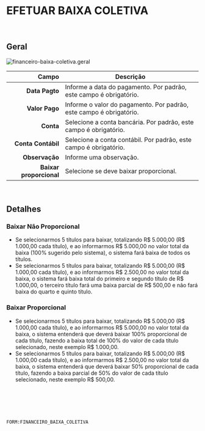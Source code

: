 # EFETUAR BAIXA COLETIVA
<br>

## Geral
![financeiro-baixa-coletiva.geral](https://raw.githubusercontent.com/netforcews/docs-siscom/master/geral/imagens/financeiro-baixa-coletiva.geral.png)

Campo | Descrição
--:|---
**Data Pagto** | Informe a data do pagamento. Por padrão, este campo é obrigatório.
**Valor Pago** | Informe o valor do pagamento. Por padrão, este campo é obrigatório.
**Conta** | Selecione a conta bancária. Por padrão, este campo é obrigatório.
**Conta Contábil** | Selecione a conta contábil. Por padrão, este campo é obrigatório.
**Observação** | Informe uma observação.
**Baixar proporcional** | Selecione se deve baixar proporcional.
<br>

## Detalhes
### Baixar Não Proporcional
- Se selecionarmos 5 títulos para baixar, totalizando R$ 5.000,00 (R$ 1.000,00 cada título), e ao informarmos R$ 5.000,00 no valor total da baixa (100% sugerido pelo sistema), o sistema fará baixa de todos os títulos.     
- Se selecionarmos 5 títulos para baixar, totalizando R$ 5.000,00 (R$ 1.000,00 cada título), e ao informarmos R$ 2.500,00 no valor total da baixa, o sistema fará baixa total do primeiro e segundo título de R$ 1.000,00, o terceiro título fará uma baixa parcial de R$ 500,00 e não fará baixa do quarto e quinto título.   
### Baixar Proporcional
- Se selecionarmos 5 títulos para baixar, totalizando R$ 5.000,00 (R$ 1.000,00 cada título), e ao informarmos R$ 5.000,00 no valor total da baixa, o sistema entenderá que deverá baixar 100% proporcional de cada título, fazendo a baixa total de 100% do valor de cada título selecionado, neste exemplo R$ 1.000,00.     
- Se selecionarmos 5 títulos para baixar, totalizando R$ 5.000,00 (R$ 1.000,00 cada título), e ao informarmos R$ 2.500,00 no valor total da baixa, o sistema entenderá que deverá baixar 50% proporcional de cada título, fazendo a baixa parcial de 50% do valor de cada título selecionado, neste exemplo R$ 500,00.
<br>
<br>
<br>
<br>

```FORM:FINANCEIRO_BAIXA_COLETIVA```
